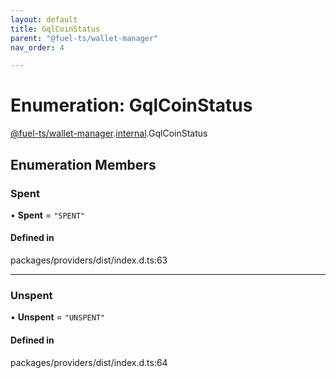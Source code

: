 ```yaml
---
layout: default
title: GqlCoinStatus
parent: "@fuel-ts/wallet-manager"
nav_order: 4

---
```


# Enumeration: GqlCoinStatus

[@fuel-ts/wallet-manager](../index.md).[internal](../namespaces/internal.md).GqlCoinStatus

## Enumeration Members

### Spent

• **Spent** = ``"SPENT"``

#### Defined in

packages/providers/dist/index.d.ts:63

___

### Unspent

• **Unspent** = ``"UNSPENT"``

#### Defined in

packages/providers/dist/index.d.ts:64
